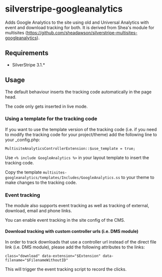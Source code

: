 # silverstripe-googleanalytics

Adds Google Analytics to the site using old and Universal Analytics with event and download tracking for both.
It is derived from Shea's module for multisites (https://github.com/sheadawson/silverstripe-multisites-googleanalytics).

## Requirements

* SilverStripe 3.1.*

## Usage

The default behaviour inserts the tracking code automatically in the page head.

The code only gets inserted in live mode.

### Using a template for the tracking code

If you want to use the template version of the tracking code (i.e. if you need 
to modify the tracking code for your project/theme) add the following line to 
your _config.php:

```
MultisiteAnalyticsControllerExtension::$use_template = true;
```

Use `<% include GoogleAnalytics %>` in your layout template to insert the tracking code.

Copy the template `multisites-googleanalytics/templates/Includes/GoogleAnalytics.ss` 
to your theme to make changes to the tracking code.

### Event tracking

The module also supports event tracking as well as tracking of external, download, email and phone links.
 
You can enable event tracking in the site config of the CMS.

#### Download tracking with custom controller urls (i.e. DMS module)

In order to track downloads that use a controller url instead of the direct file 
link (i.e. DMS module), please add the following attributes to the links:

```
class="download" data-extension="$Extension" data-filename="$FilenameWithoutID"
```

This will trigger the event tracking script to record the clicks.